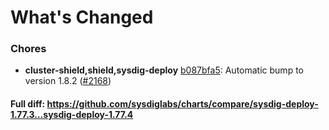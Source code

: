 # What's Changed

### Chores
- **cluster-shield,shield,sysdig-deploy** [b087bfa5](https://github.com/sysdiglabs/charts/commit/b087bfa5fba13e559a6a9ffbc6c01bd1ca00622b): Automatic bump to version 1.8.2 ([#2168](https://github.com/sysdiglabs/charts/issues/2168))
#### Full diff: https://github.com/sysdiglabs/charts/compare/sysdig-deploy-1.77.3...sysdig-deploy-1.77.4
